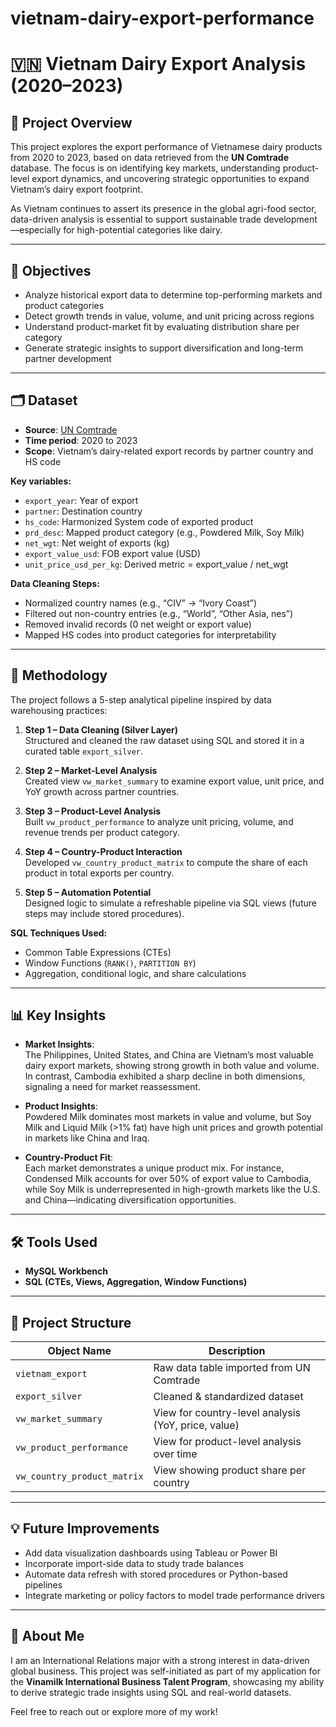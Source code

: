 # vietnam-dairy-export-performance
# 🇻🇳 Vietnam Dairy Export Analysis (2020–2023)

## 📌 Project Overview

This project explores the export performance of Vietnamese dairy products from 2020 to 2023, based on data retrieved from the **UN Comtrade** database. The focus is on identifying key markets, understanding product-level export dynamics, and uncovering strategic opportunities to expand Vietnam’s dairy export footprint.

As Vietnam continues to assert its presence in the global agri-food sector, data-driven analysis is essential to support sustainable trade development—especially for high-potential categories like dairy.

---

## 🎯 Objectives

- Analyze historical export data to determine top-performing markets and product categories
- Detect growth trends in value, volume, and unit pricing across regions
- Understand product-market fit by evaluating distribution share per category
- Generate strategic insights to support diversification and long-term partner development

---

## 🗂️ Dataset

- **Source**: [UN Comtrade](https://comtrade.un.org/)
- **Time period**: 2020 to 2023
- **Scope**: Vietnam’s dairy-related export records by partner country and HS code

**Key variables:**
- `export_year`: Year of export
- `partner`: Destination country
- `hs_code`: Harmonized System code of exported product
- `prd_desc`: Mapped product category (e.g., Powdered Milk, Soy Milk)
- `net_wgt`: Net weight of exports (kg)
- `export_value_usd`: FOB export value (USD)
- `unit_price_usd_per_kg`: Derived metric = export_value / net_wgt

**Data Cleaning Steps:**
- Normalized country names (e.g., “CIV” → “Ivory Coast”)
- Filtered out non-country entries (e.g., “World”, “Other Asia, nes”)
- Removed invalid records (0 net weight or export value)
- Mapped HS codes into product categories for interpretability

---

## 🧪 Methodology

The project follows a 5-step analytical pipeline inspired by data warehousing practices:

1. **Step 1 – Data Cleaning (Silver Layer)**  
   Structured and cleaned the raw dataset using SQL and stored it in a curated table `export_silver`.

2. **Step 2 – Market-Level Analysis**  
   Created view `vw_market_summary` to examine export value, unit price, and YoY growth across partner countries.

3. **Step 3 – Product-Level Analysis**  
   Built `vw_product_performance` to analyze unit pricing, volume, and revenue trends per product category.

4. **Step 4 – Country-Product Interaction**  
   Developed `vw_country_product_matrix` to compute the share of each product in total exports per country.

5. **Step 5 – Automation Potential**  
   Designed logic to simulate a refreshable pipeline via SQL views (future steps may include stored procedures).

**SQL Techniques Used:**
- Common Table Expressions (CTEs)
- Window Functions (`RANK()`, `PARTITION BY`)
- Aggregation, conditional logic, and share calculations

---

## 📊 Key Insights

- **Market Insights**:  
  The Philippines, United States, and China are Vietnam’s most valuable dairy export markets, showing strong growth in both value and volume. In contrast, Cambodia exhibited a sharp decline in both dimensions, signaling a need for market reassessment.

- **Product Insights**:  
  Powdered Milk dominates most markets in value and volume, but Soy Milk and Liquid Milk (>1% fat) have high unit prices and growth potential in markets like China and Iraq.

- **Country-Product Fit**:  
  Each market demonstrates a unique product mix. For instance, Condensed Milk accounts for over 50% of export value to Cambodia, while Soy Milk is underrepresented in high-growth markets like the U.S. and China—indicating diversification opportunities.

---

## 🛠 Tools Used

- **MySQL Workbench**  
- **SQL (CTEs, Views, Aggregation, Window Functions)**

---

## 📁 Project Structure

| Object Name                | Description                                      |
|----------------------------|--------------------------------------------------|
| `vietnam_export`           | Raw data table imported from UN Comtrade         |
| `export_silver`            | Cleaned & standardized dataset                   |
| `vw_market_summary`        | View for country-level analysis (YoY, price, value) |
| `vw_product_performance`   | View for product-level analysis over time        |
| `vw_country_product_matrix`| View showing product share per country           |

---

## 💡 Future Improvements

- Add data visualization dashboards using Tableau or Power BI  
- Incorporate import-side data to study trade balances  
- Automate data refresh with stored procedures or Python-based pipelines  
- Integrate marketing or policy factors to model trade performance drivers

---

## 🧑 About Me

I am an International Relations major with a strong interest in data-driven global business. This project was self-initiated as part of my application for the **Vinamilk International Business Talent Program**, showcasing my ability to derive strategic trade insights using SQL and real-world datasets.

Feel free to reach out or explore more of my work!
